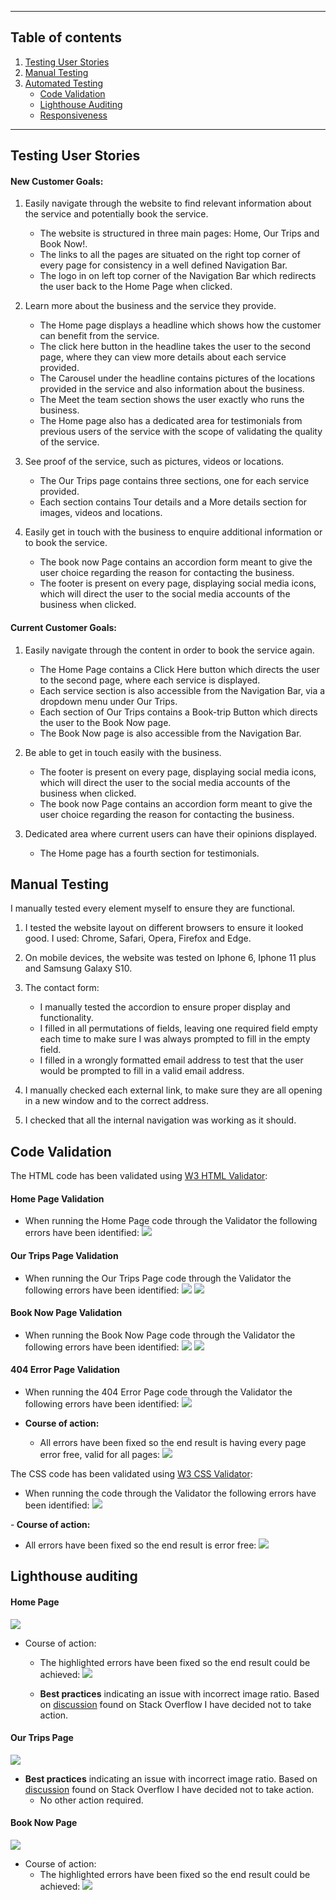 ***
## Table of contents
1. [Testing User Stories](#Testing-User-Stories)
2. [Manual Testing](#Manual-Testing)
3. [Automated Testing](#Automated-Testing)    
     - [Code Validation](#Code-Validation)
     - [Lighthouse Auditing](#Lighthouse-Auditing)
     - [Responsiveness](#Responsiveness)

***

## Testing User Stories

#### New Customer Goals:
1. Easily navigate through the website to find relevant information about the service and potentially book the service.

     - The website is structured in three main pages: Home, Our Trips and Book Now!.
     - The links to all the pages are situated on the right top corner of every page for consistency in a well defined Navigation Bar.
     - The logo in on left top corner of the Navigation Bar which redirects the user back to the Home Page when clicked.

2. Learn more about the business and the service they provide.

     - The Home page displays a headline which shows how the customer can benefit from the service.
     - The click here button in the headline takes the user to the second page, where they can view more details about each service provided.
     - The Carousel under the headline contains pictures of the locations provided in the service and also information about the business. 
     - The Meet the team section shows the user exactly who runs the business.
     - The Home page also has a dedicated area for testimonials from previous users of the service with the scope of validating the quality of the service.

3.  See proof of the service, such as pictures, videos or locations.

     - The Our Trips page contains three sections, one for each service provided.
     - Each section contains Tour details and a More details section for images, videos and locations.

4. Easily get in touch with the business to enquire additional information or to book the service.
     - The book now Page contains an accordion form meant to give the user choice regarding the reason for contacting the business.
     - The footer is present on every page, displaying social media icons, which will direct the user to the social media accounts of the business when clicked.

#### Current Customer Goals:
1. Easily navigate through the content in order to book the service again.

     - The Home Page contains a Click Here button which directs the user to the second page, where each service is displayed.
     - Each service section is also accessible from the Navigation Bar, via a dropdown menu under Our Trips.
     - Each section of Our Trips contains a Book-trip Button which directs the user to the Book Now page.
     - The Book Now page is also accessible from the Navigation Bar.

2. Be able to get in touch easily with the business.

     - The footer is present on every page, displaying social media icons, which will direct the user to the social media accounts of the business when clicked.
     - The book now Page contains an accordion form meant to give the user choice regarding the reason for contacting the business.

3. Dedicated area where current users can have their opinions displayed.

     - The Home page has a fourth section for testimonials.

## Manual Testing

I manually tested every element myself to ensure they are functional.

1. I tested the website layout on different browsers to ensure it looked good. I used: Chrome, Safari, Opera, Firefox and Edge.

2. On mobile devices, the website was tested on Iphone 6, Iphone 11 plus and Samsung Galaxy S10. 

3. The contact form:

    - I manually tested the accordion to ensure proper display and functionality.
    - I filled in all permutations of fields, leaving one required field empty each time to make sure I was always prompted to fill in the empty field.
    - I filled in a wrongly formatted email address to test that the user would be prompted to fill in a valid email address. 
 

4. I manually checked each external link, to make sure they are all opening in a new window and to the correct address.

5. I checked that all the internal navigation was working as it should. 

## Code Validation

The HTML code has been validated using [W3 HTML Validator](https://validator.w3.org):

#### <strong>Home Page Validation</strong>
  - When running the Home Page code through the Validator the following errors have been identified:
    ![](assets/images/testing-files/w3c-home-page.PNG)

#### <strong>Our Trips Page Validation</strong>
  - When running the Our Trips Page code through the Validator the following errors have been identified:
    ![](assets/images/testing-files/w3c-our-trips-1.PNG)
    ![](assets/images/testing-files/w3c-our-trips-2.PNG)

#### <strong>Book Now Page Validation</strong>
  - When running the Book Now Page code through the Validator the following errors have been identified:
    ![](assets/images/testing-files/w3c-book-now-1.PNG)
    ![](assets/images/testing-files/w3c-book-now-2.PNG)

#### <strong>404 Error Page Validation</strong>
  - When running the 404 Error Page code through the Validator the following errors have been identified:
    ![](assets/images/testing-files/w3c-404-1.PNG)

- <strong>Course of action:</strong>
  - All errors have been fixed so the end result is having every page error free, valid for all pages:
    ![](assets/images/testing-files/w3c-after.PNG)

The CSS code has been validated using [W3 CSS Validator](https://jigsaw.w3.org/css-validator/):

- When running the code through the Validator the following errors have been identified: 
  ![](assets/images/testing-files/css-validator.PNG)

-<strong> Course of action:</strong>
  - All errors have been fixed so the end result is error free:
    ![](assets/images/testing-files/css-validator-after.PNG)

## Lighthouse auditing

#### <strong> Home Page</strong>
  ![](assets/images/testing-files/testing1.PNG)

- Course of action:
  - The highlighted errors have been fixed so the end result could be achieved:
    ![](assets/images/testing-files/testing2.PNG)

  - <strong>Best practices</strong> indicating an issue with incorrect image ratio. Based on [discussion](https://stackoverflow.com/questions/50494904/logo-image-displaying-at-incorrect-aspect-ratio) found on Stack Overflow I have decided not to take action.

#### <strong> Our Trips Page</strong>
  ![](assets/images/testing-files/our-trips-testing.PNG)

- <strong>Best practices</strong> indicating an issue with incorrect image ratio. Based on [discussion](https://stackoverflow.com/questions/50494904/logo-image-displaying-at-incorrect-aspect-ratio) found on Stack Overflow I have decided not to take action.
  - No other action required.

#### <strong> Book Now Page</strong>
  ![](assets/images/testing-files/book-now-testing1.PNG)

- Course of action:
  - The highlighted errors have been fixed so the end result could be achieved:
  ![](assets/images/testing-files/book-now-testing-after.PNG)

